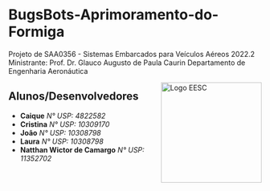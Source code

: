 # BugsBots-Aprimoramento-do-Formiga
  Projeto de SAA0356 - Sistemas Embarcados para Veículos Aéreos 2022.2
  Ministrante: Prof. Dr. Glauco Augusto de Paula Caurin
  Departamento de Engenharia Aeronáutica

<img src="./img/logo_eesc.png" align="right"
     alt="Logo EESC" height="200">


## Alunos/Desenvolvedores

* **Caique** *N° USP: 4822582* 
* **Cristina** *N° USP: 10309170* 
* **João** *N° USP: 10308798* 
* **Laura** *N° USP: 10308798* 
* **Natthan Wictor de Camargo** *N° USP: 11352702* 
